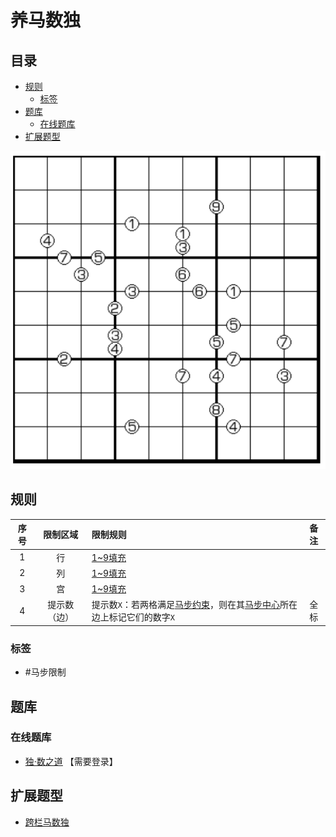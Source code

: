 # 养马数独
<!-- START doctoc generated TOC please keep comment here to allow auto update -->
<!-- DON'T EDIT THIS SECTION, INSTEAD RE-RUN doctoc TO UPDATE -->
## 目录

- [规则](#%E8%A7%84%E5%88%99)
  - [标签](#%E6%A0%87%E7%AD%BE)
- [题库](#%E9%A2%98%E5%BA%93)
  - [在线题库](#%E5%9C%A8%E7%BA%BF%E9%A2%98%E5%BA%93)
- [扩展题型](#%E6%89%A9%E5%B1%95%E9%A2%98%E5%9E%8B)

<!-- END doctoc generated TOC please keep comment here to allow auto update -->

![题](../../../../../images/sudoku/养马数独.png)

## 规则

| 序号  |  限制区域  | 限制规则                                       | 备注  |
|:---:|:------:|:-------------------------------------------|:---:|
|  1  |   行    | [1~9填充]                                    |     |
|  2  |   列    | [1~9填充]                                    |     |
|  3  |   宫    | [1~9填充]                                    |     |
|  4  | 提示数（边） | 提示数`X`：若两格满足[马步约束]，则在其[马步中心]所在边上标记它们的数字`X` | 全标  |

### 标签

- #马步限制

## 题库

### 在线题库

- [独·数之道](http://www.sudokufans.org.cn/lx/game.index.php?type=ym) 【需要登录】

## 扩展题型

- [跨栏马数独](../../../混合类/跨栏马数独.md)

[1~9填充]: ../../../../../rules.md#1to9填充

[马步约束]: ../../../../../rules.md#马步约束

[马步中心]: ../../../../../rules.md#马步中心
